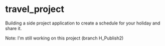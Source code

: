 # travel_project
Building a side project application to create a schedule for your holiday and share it.


Note: I'm still working on this project (branch H_Publish2)

